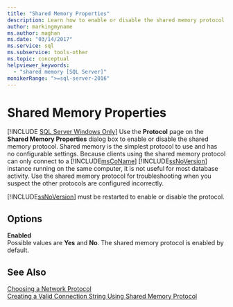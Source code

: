 ```yaml
---
title: "Shared Memory Properties"
description: Learn how to enable or disable the shared memory protocol, which clients can use to connect to a SQL Server instance running on the same computer.
author: markingmyname
ms.author: maghan
ms.date: "03/14/2017"
ms.service: sql
ms.subservice: tools-other
ms.topic: conceptual
helpviewer_keywords:
  - "shared memory [SQL Server]"
monikerRange: ">=sql-server-2016"
---
```

# Shared Memory Properties
[!INCLUDE [SQL Server Windows Only](../../includes/applies-to-version/sql-windows-only.md)]
  Use the **Protocol** page on the **Shared Memory Properties** dialog box to enable or disable the shared memory protocol. Shared memory is the simplest protocol to use and has no configurable settings. Because clients using the shared memory protocol can only connect to a [!INCLUDE[msCoName](../../includes/msconame-md.md)] [!INCLUDE[ssNoVersion](../../includes/ssnoversion-md.md)] instance running on the same computer, it is not useful for most database activity. Use the shared memory protocol for troubleshooting when you suspect the other protocols are configured incorrectly.  
  
 [!INCLUDE[ssNoVersion](../../includes/ssnoversion-md.md)] must be restarted to enable or disable the protocol.  
  
## Options  
 **Enabled**  
 Possible values are **Yes** and **No**. The shared memory protocol is enabled by default.  
  
## See Also  
 [Choosing a Network Protocol](/previous-versions/sql/sql-server-2016/ms187892(v=sql.130))   
 [Creating a Valid Connection String Using Shared Memory Protocol](../../tools/configuration-manager/creating-a-valid-connection-string-using-shared-memory-protocol.md)  
  
